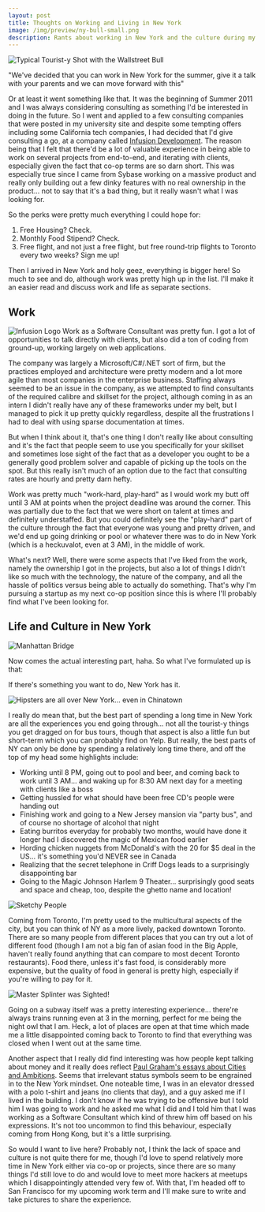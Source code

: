 ```yaml
---
layout: post
title: Thoughts on Working and Living in New York
image: /img/preview/ny-bull-small.png
description: Rants about working in New York and the culture during my summer
---
```


![Typical Tourist-y Shot with the Wallstreet Bull](/img/wallstreet.png)

"We've decided that you can work in New York for the summer, give it a
talk with your parents and we can move forward with this"

Or at least it went something like that. It was the beginning of
Summer 2011 and I was always considering consulting as something I'd be
interested in doing in the future. So I went and applied to a few
consulting companies that were posted in my university site and despite
some tempting offers including some California tech companies, I had
decided that I'd give consulting a go, at a company called [Infusion
Development](http://infusion.com). The reason being that I felt that
there'd be a lot of valuable experience in being able to work on
several projects from end-to-end, and iterating with clients, especially
given the fact that co-op terms are so darn short. This was especially
true since I came from Sybase working on a massive product and really
only building out a few dinky features with no real ownership in the
product... not to say that it's a bad thing, but it really wasn't what
I was looking for.

So the perks were pretty much everything I could hope for:

1. Free Housing? Check.
2. Monthly Food Stipend? Check.
3. Free flight, and not just a free flight, but free round-trip flights
   to Toronto every two weeks? Sign me up!

Then I arrived in New York and holy geez, everything is bigger here! So
much to see and do, although work was pretty high up in the list. I'll
make it an easier read and discuss work and life as separate sections.

Work
---
![Infusion Logo](/img/infusion-logo.jpg)
Work as a Software Consultant was pretty fun. I got a lot of
opportunities to
talk directly with clients, but also did a ton of coding from
ground-up, working largely on web applications.

The company was largely a Microsoft/C#/.NET sort of firm, but
the practices employed and architecture were pretty modern and a lot
more agile than most companies in the enterprise business.
Staffing always seemed to be an issue in the company, as we
attempted to find consultants of the required calibre and skillset for
the project, although coming in as an intern I didn't really have any
of these frameworks under my belt, but I managed to pick it up pretty
quickly regardless, despite all the frustrations I had to deal with
using sparse documentation at times.

But when I think about it, that's one thing I don't
really like about consulting and it's the fact that people seem to use
you specifically for your skillset and sometimes lose sight of the fact
that as a developer you ought to be a generally good problem solver and
capable of picking up the tools on the spot. But this really isn't much
of an option due to the fact that consulting rates are hourly and pretty
darn hefty.

Work was pretty much "work-hard, play-hard" as I would work my butt off until
3 AM at points when the project deadline was around the corner. This was
partially due to the fact that we were short on talent at times and
definitely understaffed. But you could definitely see the "play-hard"
part of the culture through 
the fact that everyone was young and pretty driven, and we'd end up
going drinking or pool or whatever there was to do in New York (which is
a heckuvalot, even at 3 AM), in the middle of work.

What's next? Well, there were some aspects that I've liked from the
work, namely the ownership I got in the projects, but also a lot of things
I didn't like so much with the technology, the nature of the
company, and all the hassle of politics versus being able to actually 
do something. That's why I'm pursuing a startup as my next co-op position 
since this is where I'll probably find what I've been looking for.

Life and Culture in New York
---
![Manhattan Bridge](/img/bridge.jpg)

Now comes the actual interesting part, haha. So what I've formulated up
is that:

If there's something you want to do, New York has it.

![Hipsters are all over New York... even in Chinatown](/img/hipster.png)

I really do mean that, but the best part of spending a long time in New
York are all the experiences you end going through... not all the tourist-y
things you get dragged on for bus tours, though that aspect is also a
little fun but short-term which you can probably find on Yelp.
But really, the best parts of NY can only be done by spending a
relatively long time there, and off the top of my head some highlights
include:

* Working until 8 PM, going out to pool and beer, and coming back to
  work until 3 AM... and waking up for 8:30 AM next day for a meeting with
  clients like a boss
* Getting hussled for what should have been free CD's people were
  handing out
* Finishing work and going to a New Jersey mansion via "party bus", and
  of course no shortage of alcohol that night
* Eating burritos everyday for probably two months, would have done it
  longer had I discovered the magic of Mexican food earlier
* Hording chicken nuggets from McDonald's with the 20 for $5 deal in the
  US... it's something you'd NEVER see in Canada
* Realizing that the secret telephone in Criff Dogs leads to a
  surprisingly disappointing bar
* Going to the Magic Johnson Harlem 9 Theater... surprisingly good seats
  and space and cheap, too, despite the ghetto name and location!

![Sketchy People](/img/sketchy.jpg)

Coming from Toronto, I'm pretty used to the multicultural aspects of the
city, but you can think of NY as a more lively, packed downtown Toronto.
There are so many people from different places that you can try out a
lot of different food (though I am not a big fan of asian food in the
Big Apple, haven't really found anything that can compare to most decent
Toronto restaurants). Food there, unless it's fast food, is
considerably more expensive, but the quality of food in general is
pretty high, especially if you're willing to pay for it.

![Master Splinter was Sighted!](/img/splinter.png)

Going on a subway itself was a pretty interesting experience... there're
always trains running even at 3 in the morning, perfect for me being the
night owl that I am. Heck, a lot of places are open at that time which
made me a little disappointed coming back to Toronto to find that
everything was closed when I went out at the same time.

Another aspect that I really did find interesting was how people kept
talking about money and it really does reflect [Paul Graham's essays
about Cities and Ambitions](http://www.paulgraham.com/cities.html).
Seems that irrelevant status symbols seem to be engrained in to the New
York mindset. One
noteable time, I was in an elevator dressed with a polo t-shirt and
jeans (no clients that day), and a guy asked me if I lived in the
building. I don't know if he was trying to be offensive but I told him I
was going to work and he asked me what I did and I told him that I was
working as a Software Consultant which kind of threw him off based on
his expressions. It's not too uncommon to find this behaviour,
especially coming from Hong Kong, but it's a little surprising.

So would I want to live here? Probably not, I think the lack of space
and culture is not quite there for me, though I'd love to spend
relatively more time in New York either via co-op or
projects, since there are so many things I'd still love to do and would
love to meet more hackers at meetups which I disappointingly attended
very few of. With that, I'm headed off to San Francisco for my upcoming
work term and I'll make sure to write and take pictures to share the
experience.
